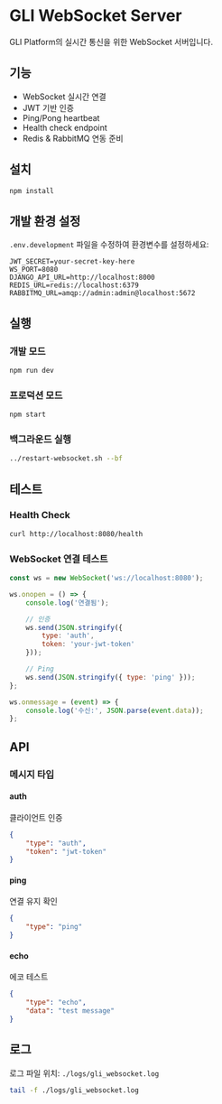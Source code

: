 # GLI WebSocket Server

GLI Platform의 실시간 통신을 위한 WebSocket 서버입니다.

## 기능

- WebSocket 실시간 연결
- JWT 기반 인증
- Ping/Pong heartbeat
- Health check endpoint
- Redis & RabbitMQ 연동 준비

## 설치

```bash
npm install
```

## 개발 환경 설정

`.env.development` 파일을 수정하여 환경변수를 설정하세요:

```env
JWT_SECRET=your-secret-key-here
WS_PORT=8080
DJANGO_API_URL=http://localhost:8000
REDIS_URL=redis://localhost:6379
RABBITMQ_URL=amqp://admin:admin@localhost:5672
```

## 실행

### 개발 모드
```bash
npm run dev
```

### 프로덕션 모드
```bash
npm start
```

### 백그라운드 실행
```bash
../restart-websocket.sh --bf
```

## 테스트

### Health Check
```bash
curl http://localhost:8080/health
```

### WebSocket 연결 테스트
```javascript
const ws = new WebSocket('ws://localhost:8080');

ws.onopen = () => {
    console.log('연결됨');

    // 인증
    ws.send(JSON.stringify({
        type: 'auth',
        token: 'your-jwt-token'
    }));

    // Ping
    ws.send(JSON.stringify({ type: 'ping' }));
};

ws.onmessage = (event) => {
    console.log('수신:', JSON.parse(event.data));
};
```

## API

### 메시지 타입

#### auth
클라이언트 인증

```json
{
    "type": "auth",
    "token": "jwt-token"
}
```

#### ping
연결 유지 확인

```json
{
    "type": "ping"
}
```

#### echo
에코 테스트

```json
{
    "type": "echo",
    "data": "test message"
}
```

## 로그

로그 파일 위치: `./logs/gli_websocket.log`

```bash
tail -f ./logs/gli_websocket.log
```

